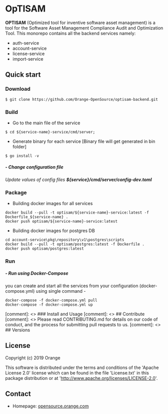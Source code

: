 OpTISAM
======

__OPTISAM__ (Optimized tool for inventive software asset management) is a tool for the Software Asset Management Compliance Audit and Optimization Tool. This monorepo contains all the backend services namely:

- auth-service
- account-service
- license-service
- import-service

## Quick start
### Download

```
$ git clone https://github.com/Orange-OpenSource/optisam-backend.git
```

### Build

* Go to the main file of the service
```
$ cd ${service-name}-service/cmd/server;
```
* Generate binary for each service [Binary file will get generated in bin folder]
```
$ go install -v
```
##### - Change configuration file
<em>Update values of config files **${service}/cmd/server/config-dev.toml**</em>

### Package

* Building docker images for all services

```
docker build --pull -t optisam/${service-name}-service:latest -f Dockerfile_${service-name} .
docker push optisam/${service-name}-service:latest
```

* Building docker images for postgres DB

```
cd account-service\pkg\repository\v1\postgres\scripts
docker build --pull -t optisam/postgres:latest -f Dockerfile .
docker push optisam/postgres:latest
```

### Run

##### - Run using Docker-Compose

you can create and start all the services from your configuration (docker-compose.yml) using single command -

```
docker-compose -f docker-compose.yml pull
docker-compose -f docker-compose.yml up
```

[comment]: <> ### Install and Usage
[comment]: <> ## Contribute
[comment]: <>  Please read CONTRIBUTING.md for details on our code of conduct, and the process for submitting pull requests to us.
[comment]: <> ## Versions 


## License

Copyright (c) 2019 Orange

This software is distributed under the terms and conditions of the 'Apache License 2.0'
license which can be found in the file 'License.txt' in this package distribution 
or at 'http://www.apache.org/licenses/LICENSE-2.0'. 

## Contact
* Homepage: [opensource.orange.com](http://opensource.orange.com/)
